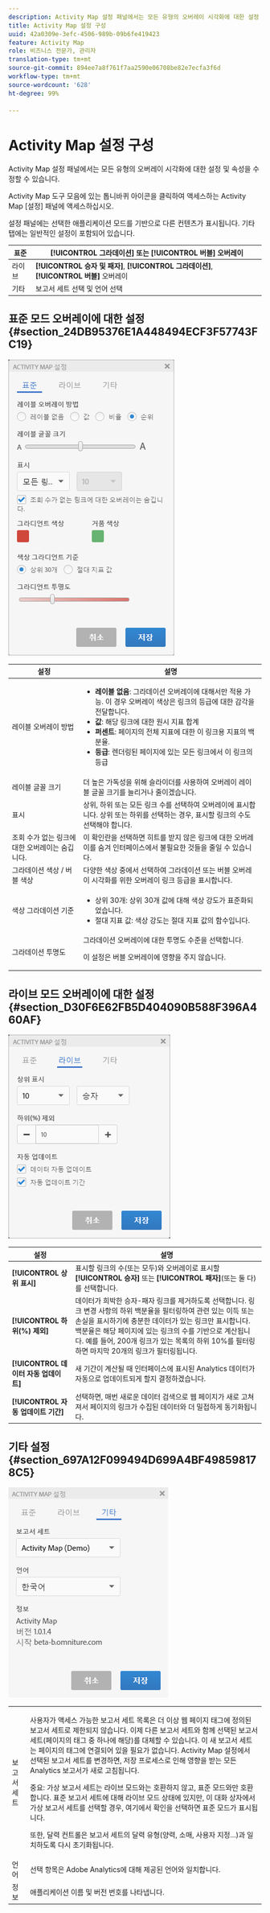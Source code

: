 ```yaml
---
description: Activity Map 설정 패널에서는 모든 유형의 오버레이 시각화에 대한 설정 및 속성을 수정할 수 있습니다.
title: Activity Map 설정 구성
uuid: 42a0309e-3efc-4506-989b-09b6fe419423
feature: Activity Map
role: 비즈니스 전문가, 관리자
translation-type: tm+mt
source-git-commit: 894ee7a8f761f7aa2590e06708be82e7ecfa3f6d
workflow-type: tm+mt
source-wordcount: '628'
ht-degree: 99%

---
```



# Activity Map 설정 구성

Activity Map 설정 패널에서는 모든 유형의 오버레이 시각화에 대한 설정 및 속성을 수정할 수 있습니다.

Activity Map 도구 모음에 있는 톱니바퀴 아이콘을 클릭하여 액세스하는 Activity Map [설정] 패널에 액세스하십시오.

설정 패널에는 선택한 애플리케이션 모드를 기반으로 다른 컨텐츠가 표시됩니다. 기타 탭에는 일반적인 설정이 포함되어 있습니다.

| 표준 | **[!UICONTROL 그라데이션]** 또는 **[!UICONTROL 버블]** 오버레이 |
|---|---|
| 라이브 | **[!UICONTROL 승자 및 패자]**, **[!UICONTROL 그라데이션]**, **[!UICONTROL 버블]** 오버레이 |
| 기타 | 보고서 세트 선택 및 언어 선택 |

## 표준 모드 오버레이에 대한 설정 {#section_24DB95376E1A448494ECF3F57743FC19}

![](assets/settings_standard.png)

<table id="table_0244107DE6D142F2A1DA4882E0ED9826"> 
 <thead> 
  <tr> 
   <th colname="col2" class="entry"> 설정 </th> 
   <th colname="col3" class="entry"> 설명 </th> 
  </tr> 
 </thead>
 <tbody> 
  <tr> 
   <td colname="col2"> <span class="uicontrol"> 레이블 오버레이 방법</span> </td> 
   <td colname="col3"> 
    <ul id="ul_13AD02789F2D4904A35215A8FA230F3E"> 
     <li id="li_8DB71636D2074C69B0D94D3FB0CAFE28"> <b>레이블 없음</b>: 그라데이션 오버레이에 대해서만 적용 가능. 이 경우 오버레이 색상은 링크의 등급에 대한 감각을 전달합니다. </li> 
     <li id="li_39C98D7EA9514C1D8731B9D21C0E73A6"> <b>값</b>: 해당 링크에 대한 원시 지표 합계 </li> 
     <li id="li_A5F583E45BCD4F2399398F9DCC7FE382"> <b>퍼센트</b>: 페이지의 전체 지표에 대한 이 링크용 지표의 백분율. </li> 
     <li id="li_E4BF7D3B863E4B6C8E737CF29ADA9D67"> <b>등급</b>: 렌더링된 페이지에 있는 모든 링크에서 이 링크의 등급 </li> 
    </ul> </td> 
  </tr> 
  <tr> 
   <td colname="col2"> <span class="uicontrol"> 레이블 글꼴 크기</span> </td> 
   <td colname="col3"> 더 높은 가독성을 위해 슬라이더를 사용하여 오버레이 레이블 글꼴 크기를 늘리거나 줄이겠습니다. </td> 
  </tr> 
  <tr> 
   <td colname="col2"> <span class="uicontrol"> 표시</span> </td> 
   <td colname="col3"><span class="uicontrol">상위</span>, <span class="uicontrol">하위</span> 또는 <span class="uicontrol">모든 링크 수</span>를 선택하여 오버레이에 표시합니다. 상위 또는 하위를 선택하는 경우, 표시할 링크의 수도 선택해야 합니다. </td> 
  </tr> 
  <tr> 
   <td colname="col2"> <span class="uicontrol"> 조회 수가 없는 링크에 대한 오버레이는 숨깁니다.</span> </td> 
   <td colname="col3"> 이 확인란을 선택하면 히트를 받지 않은 링크에 대한 오버레이를 숨겨 인터페이스에서 불필요한 것들을 줄일 수 있습니다. </td> 
  </tr> 
  <tr> 
   <td colname="col2"> <span class="uicontrol"> 그라데이션 색상 / 버블 색상</span> </td> 
   <td colname="col3">다양한 색상 중에서 선택하여 <span class="uicontrol">그라데이션</span> 또는 <span class="uicontrol">버블</span> 오버레이 시각화를 위한 오버레이 링크 등급을 표시합니다. </td> 
  </tr> 
  <tr> 
   <td colname="col2"> <span class="uicontrol"> 색상 그라데이션 기준</span> </td> 
   <td colname="col3"> 
    <ul id="ul_1B5C2A44A9EB465D8B8E9AD91AF79D69"> 
     <li id="li_C983CB68B90B492BB0774254292B5961"> <span class="uicontrol"> 상위 30개</span>: 상위 30개 값에 대해 색상 강도가 표준화되었습니다. </li> 
     <li id="li_1E83431C8C734AB0BC82B5A66AED1189"> <span class="uicontrol"> 절대 지표 값</span>: 색상 강도는 절대 지표 값의 함수입니다. </li> 
    </ul> </td> 
  </tr> 
  <tr> 
   <td colname="col2"> <span class="uicontrol"> 그라데이션 투명도</span> </td> 
   <td colname="col3">그라데이션 오버레이에 대한 투명도 수준을 선택합니다. <p>이 설정은 버블 오버레이에 영향을 주지 않습니다. </p> </td> 
  </tr> 
 </tbody> 
</table>

## 라이브 모드 오버레이에 대한 설정 {#section_D30F6E62FB5D404090B588F396A460AF}

![](assets/settings_live.png)

| 설정 | 설명 |
|---|---|
| **[!UICONTROL 상위 표시]** | 표시할 링크의 수(또는 모두)와 오버레이로 표시할 **[!UICONTROL 승자]** 또는 **[!UICONTROL 패자]**(또는 둘 다)를 선택합니다. |
| **[!UICONTROL 하위(%) 제외]** | 데이터가 희박한 승자-패자 링크를 제거하도록 선택합니다. 링크 변경 사항의 하위 백분율을 필터링하여 관련 있는 이득 또는 손실을 표시하기에 충분한 데이터가 있는 링크만 표시합니다. 백분율은 해당 페이지에 있는 링크의 수를 기반으로 계산됩니다. 예를 들어, 200개 링크가 있는 목록의 하위 10%를 필터링하면 마지막 20개의 링크가 필터링됩니다. |
| **[!UICONTROL 데이터 자동 업데이트]** | 새 기간이 계산될 때 인터페이스에 표시된 Analytics 데이터가 자동으로 업데이트되게 할지 결정하겠습니다. |
| **[!UICONTROL 자동 업데이트 기간]** | 선택하면, 매번 새로운 데이터 검색으로 웹 페이지가 새로 고쳐져서 페이지의 링크가 수집된 데이터와 더 밀접하게 동기화됩니다. |

## 기타 설정 {#section_697A12F099494D699A4BF498598178C5}

![](assets/settings_other.png)

<table id="table_0F560236F8844FA0928CBB9C50D5ABEF"> 
 <tbody> 
  <tr> 
   <td colname="col1"> 보고서 세트 </td> 
   <td colname="col2"> <p>사용자가 액세스 가능한 보고서 세트 목록은 더 이상 웹 페이지 태그에 정의된 보고서 세트로 제한되지 않습니다. 이제 다른 보고서 세트와 함께 선택된 보고서 세트(페이지의 태그 중 하나에 해당)를 대체할 수 있습니다. 이 새 보고서 세트는 페이지의 태그에 연결되어 있을 필요가 없습니다. Activity Map 설정에서 선택된 보고서 세트를 변경하면, <span class="uicontrol">저장</span> 프로세스로 인해 영향을 받는 모든 Analytics 보고서가 새로 고침됩니다. </p> <p> <p>중요: 가상 보고서 세트는 라이브 모드와는 호환하지 않고, 표준 모드와만 호환합니다. 표준 보고서 세트에 대해 라이브 모드 상태에 있지만, 이 대화 상자에서 가상 보고서 세트를 선택할 경우, 여기에서 <span class="uicontrol">확인</span>을 선택하면 표준 모드가 표시됩니다. </p> </p> <p>또한, 달력 컨트롤은 보고서 세트의 달력 유형(양력, 소매, 사용자 지정...)과 일치하도록 다시 초기화됩니다. </p> </td> 
  </tr> 
  <tr> 
   <td colname="col1"> 언어 </td> 
   <td colname="col2"> 선택 항목은 Adobe Analytics에 대해 제공된 언어와 일치합니다. </td> 
  </tr> 
  <tr> 
   <td colname="col1"> 정보 </td> 
   <td colname="col2"> 애플리케이션 이름 및 버전 번호를 나타냅니다. </td> 
  </tr> 
 </tbody> 
</table>

